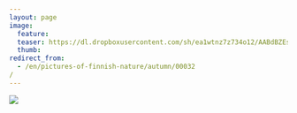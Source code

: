 ```yaml
---
layout: page
image:
  feature:
  teaser: https://dl.dropboxusercontent.com/sh/ea1wtnz7z734o12/AABdBZEsOBOuUd-0jxU0AAOca/luontokuvat/syksy/DSC14447-245px.jpg
  thumb:
redirect_from:
  - /en/pictures-of-finnish-nature/autumn/00032/
---
```


[![](https://dl.dropboxusercontent.com/sh/ea1wtnz7z734o12/AADlufA-B71ymIgQmYtgU2M0a/luontokuvat/syksy/DSC14447-800px.jpg)](https://dl.dropboxusercontent.com/sh/ea1wtnz7z734o12/AAA-adG_zOqvryAH20nzS8rqa/luontokuvat/syksy/DSC14447.jpg)

